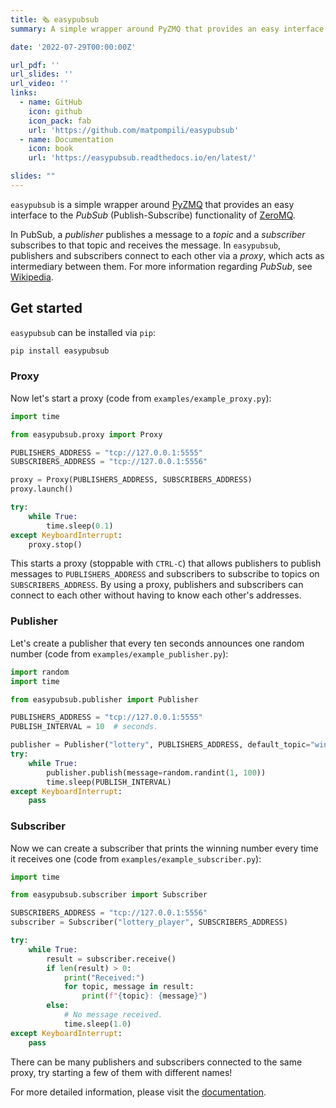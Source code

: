 ```yaml
---
title: 🗞️ easypubsub
summary: A simple wrapper around PyZMQ that provides an easy interface to the PubSub (Publish-Subscribe) functionality of ZeroMQ.

date: '2022-07-29T00:00:00Z'

url_pdf: ''
url_slides: ''
url_video: ''
links:
  - name: GitHub
    icon: github
    icon_pack: fab
    url: 'https://github.com/matpompili/easypubsub'
  - name: Documentation
    icon: book
    url: 'https://easypubsub.readthedocs.io/en/latest/'

slides: ""
---
```


`easypubsub` is a simple wrapper around [PyZMQ](https://pyzmq.readthedocs.io/en/latest/) that provides an easy interface to the *PubSub* (Publish-Subscribe) functionality of [ZeroMQ](https://zeromq.org/). 

In PubSub, a *publisher* publishes a message to a *topic* and a *subscriber* subscribes to that topic and receives the message. In `easypubsub`, publishers and subscribers connect to each other via a *proxy*, which acts as intermediary between them.
For more information regarding *PubSub*, see [Wikipedia](https://en.wikipedia.org/wiki/Publish%E2%80%93subscribe_pattern).

## Get started

`easypubsub` can be installed via `pip`:

```bash
pip install easypubsub
```

### Proxy

Now let's start a proxy (code from `examples/example_proxy.py`):

```python
import time

from easypubsub.proxy import Proxy

PUBLISHERS_ADDRESS = "tcp://127.0.0.1:5555"
SUBSCRIBERS_ADDRESS = "tcp://127.0.0.1:5556"

proxy = Proxy(PUBLISHERS_ADDRESS, SUBSCRIBERS_ADDRESS)
proxy.launch()

try:
    while True:
        time.sleep(0.1)
except KeyboardInterrupt:
    proxy.stop()
```

This starts a proxy (stoppable with `CTRL-C`) that allows publishers to publish messages to `PUBLISHERS_ADDRESS` and subscribers to subscribe to topics on `SUBSCRIBERS_ADDRESS`. By using a proxy, publishers and subscribers can connect to each other without having to know each other's addresses.

### Publisher

Let's create a publisher that every ten seconds announces one random number (code from `examples/example_publisher.py`):

```python
import random
import time

from easypubsub.publisher import Publisher

PUBLISHERS_ADDRESS = "tcp://127.0.0.1:5555"
PUBLISH_INTERVAL = 10  # seconds.

publisher = Publisher("lottery", PUBLISHERS_ADDRESS, default_topic="winning_number")
try:
    while True:
        publisher.publish(message=random.randint(1, 100))
        time.sleep(PUBLISH_INTERVAL)
except KeyboardInterrupt:
    pass
```

### Subscriber

Now we can create a subscriber that prints the winning number every time it receives one (code from `examples/example_subscriber.py`):

```python
import time

from easypubsub.subscriber import Subscriber

SUBSCRIBERS_ADDRESS = "tcp://127.0.0.1:5556"
subscriber = Subscriber("lottery_player", SUBSCRIBERS_ADDRESS)

try:
    while True:
        result = subscriber.receive()
        if len(result) > 0:
            print("Received:")
            for topic, message in result:
                print(f"{topic}: {message}")
        else:
            # No message received.
            time.sleep(1.0)
except KeyboardInterrupt:
    pass
```

There can be many publishers and subscribers connected to the same proxy, try starting a few of them with different names!

For more detailed information, please visit the [documentation](https://easypubsub.readthedocs.io/en/latest/).
